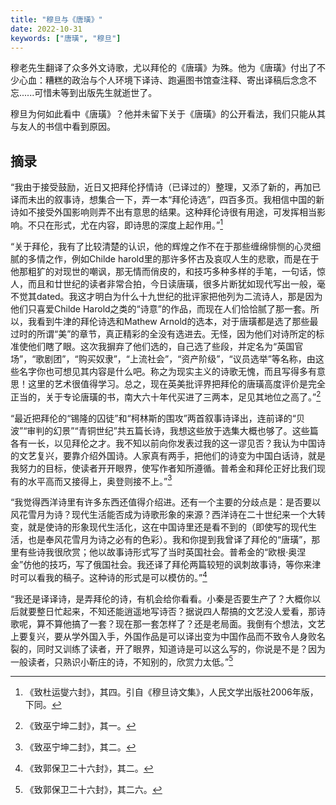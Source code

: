 ```yaml
---
title: "穆旦与《唐璜》"
date: 2022-10-31
keywords: ["唐璜", "穆旦"]
---
```


穆老先生翻译了众多外文诗歌，尤以拜伦的《唐璜》为殊。他为《唐璜》付出了不少心血：糟糕的政治与个人环境下译诗、跑遍图书馆查注释、寄出译稿后念念不忘......可惜未等到出版先生就逝世了。

穆旦为何如此看中《唐璜》？他并未留下关于《唐璜》的公开看法，我们只能从其与友人的书信中看到原因。

## 摘录

“我由于接受鼓励，近日又把拜伦抒情诗（已译过的）整理，又添了新的，再加已译而未出的叙事诗，想集合一下，弄一本“拜伦诗选”，四百多页。我相信中国的新诗如不接受外国影响则弄不出有意思的结果。这种拜伦诗很有用途，可发挥相当影响。不只在形式，尤在内容，即诗思的深度上起作用。”[^1]

“关于拜伦，我有了比较清楚的认识，他的辉煌之作不在于那些缠绵悱恻的心灵细腻的多情之作，例如Childe harold里的那许多怀古及哀叹人生的悲歌，而是在于他那粗犷的对现世的嘲讽，那无情而俏皮的，和技巧多种多样的手笔，一句话，惊人，而且和廿世纪的读者非常合拍，今日读唐璜，很多片断犹如现代写出一般，毫不觉其dated。我这才明白为什么十九世纪的批评家把他列为二流诗人，那是因为他们只喜爱Childe Harold之类的“诗意”的作品，而现在人们恰恰腻了那一套。所以，我看到牛津的拜伦诗选和Mathew Arnold的选本，对于唐璜都是选了那些最过时的所谓“美”的章节，真正精彩的全没有选进去。无怪，因为他们对诗所定的标准使他们瞎了眼。这次我摒弃了他们选的，自己选了些段，并定名为“英国官场”，“歌剧团”，“购买奴隶”，“上流社会”，“资产阶级”，“议员选举”等名称，由这些名字你也可想见其内容是什么吧。称之为现实主义的诗歌无愧，而且写得多有意思！这里的艺术很值得学习。总之，现在英美批评界把拜伦的唐璜高度评价是完全正当的，关于专论唐璜的书，南大六十年代买进了三两本，足见其地位之高了。”[^2]

“最近把拜伦的“锡隆的囚徒”和“柯林斯的围攻”两首叙事诗译出，连前译的“贝波”“审判的幻景”“青铜世纪”共五篇长诗，我想这些放于选集大概也够了。这些篇各有一长，以见拜伦之才。我不知以前向你发表过我的这一谬见否？我认为中国诗的文艺复兴，要靠介绍外国诗。人家真有两手，把他们的诗变为中国白话诗，就是我努力的目标，使读者开开眼界，使写作者知所遵循。普希金和拜伦正好比我们现有的水平高而又接得上，奥登则接不上。”[^3]

“我觉得西洋诗里有许多东西还值得介绍进。还有一个主要的分歧点是：是否要以风花雪月为诗？现代生活能否成为诗歌形象的来源？西洋诗在二十世纪来一个大转变，就是使诗的形象现代生活化，这在中国诗里还是看不到的（即使写的现代生活，也是奉风花雪月为诗之必有的色彩）。我和你提到我曾译了拜伦的“唐璜”，那里有些诗我很欣赏；他以故事诗形式写了当时英国社会。普希金的“欧根·奥涅金”仿他的技巧，写了俄国社会。我还译了拜伦两篇较短的讽刺故事诗，等你来津时可以看我的稿子。这种诗的形式是可以模仿的。”[^4]

“我还是译译诗，是弄拜伦的诗，有机会给你看看。小秦是否要生产了？大概你以后就要整日忙起来，不知还能逍遥地写诗否？据说四人帮搞的文艺没人爱看，那诗歌呢，算不算他搞了一套？现在那一套怎样了？还是老局面。我倒有个想法，文艺上要复兴，要从学外国入手，外国作品是可以译出变为中国作品而不致令人身败名裂的，同时又训练了读者，开了眼界，知道诗是可以这么写的，你说是不是？因为一般读者，只熟识小靳庄的诗，不知别的，欣赏力太低。”[^5]

[^1]: 《致杜运燮六封》，其四。引自《穆旦诗文集》，人民文学出版社2006年版，下同。
[^2]: 《致巫宁坤二封》，其一。
[^3]: 《致巫宁坤二封》，其二。
[^4]: 《致郭保卫二十六封》，其二。
[^5]: 《致郭保卫二十六封》，其二六。
